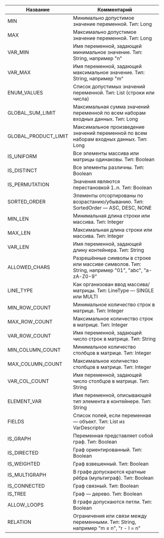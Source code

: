 | Название               | Комментарий                                                                 |
|------------------------|-----------------------------------------------------------------------------|
| MIN                    | Минимально допустимое значение переменной. Тип: Long                         |
| MAX                    | Максимально допустимое значение переменной. Тип: Long                        |
| VAR_MIN                | Имя переменной, задающей минимальное значение. Тип: String, например "n"     |
| VAR_MAX                | Имя переменной, задающей максимальное значение. Тип: String, например "m"    |
| ENUM_VALUES            | Список допустимых значений переменной. Тип: List (строки или числа)          |
| GLOBAL_SUM_LIMIT       | Максимальная сумма значений переменной по всем наборам входных данных. Тип: Long |
| GLOBAL_PRODUCT_LIMIT   | Максимальное произведение значений переменной по всем наборам входных данных. Тип: Long |
| IS_UNIFORM             | Все элементы массива или матрицы одинаковы. Тип: Boolean                     |
| IS_DISTINCT            | Все элементы различны. Тип: Boolean                                          |
| IS_PERMUTATION         | Значения являются перестановкой 1..n. Тип: Boolean                           |
| SORTED_ORDER           | Элементы отсортированы по возрастанию/убыванию. Тип: SortedOrder — ASC, DESC, NONE |
| MIN_LEN                | Минимальная длина строки или массива. Тип: Integer                           |
| MAX_LEN                | Максимальная длина строки или массива. Тип: Integer                          |
| VAR_LEN                | Имя переменной, задающей длину контейнера. Тип: String                       |
| ALLOWED_CHARS          | Разрешённые символы в строке или массиве символов. Тип: String, например "01", "abc", "a-zA-Z0-9" |
| LINE_TYPE              | Как организован ввод массива/матрицы. Тип: LineType — SINGLE или MULTI       |
| MIN_ROW_COUNT          | Минимальное количество строк в матрице. Тип: Integer                         |
| MAX_ROW_COUNT          | Максимальное количество строк в матрице. Тип: Integer                        |
| VAR_ROW_COUNT          | Имя переменной, задающей число строк в матрице. Тип: String                  |
| MIN_COLUMN_COUNT       | Минимальное количество столбцов в матрице. Тип: Integer                      |
| MAX_COLUMN_COUNT       | Максимальное количество столбцов в матрице. Тип: Integer                     |
| VAR_COL_COUNT          | Имя переменной, задающей число столбцов в матрице. Тип: String               |
| ELEMENT_VAR            | Имя переменной, описывающей тип элемента в контейнере. Тип: String           |
| FIELDS                 | Список полей, если переменная — объект. Тип: List из VarDescriptor           |
| IS_GRAPH               | Переменная представляет собой граф. Тип: Boolean                             |
| IS_DIRECTED            | Граф ориентированный. Тип: Boolean                                           |
| IS_WEIGHTED            | Граф взвешенный. Тип: Boolean                                               |
| IS_MULTIGRAPH          | В графе допускаются кратные рёбра (мультиграф). Тип: Boolean                 |
| IS_CONNECTED           | Граф связный. Тип: Boolean                                                  |
| IS_TREE                | Граф — дерево. Тип: Boolean                                                 |
| ALLOW_LOOPS            | В графе допускаются петли. Тип: Boolean                                      |
| RELATION               | Ограничения или связи между переменными. Тип: String, например "m ≤ n", "r - l = n" |